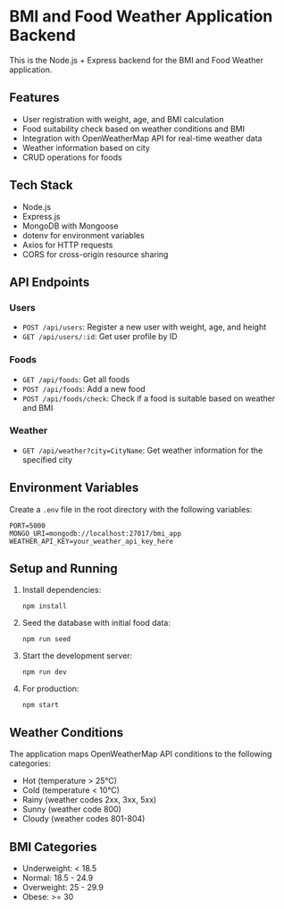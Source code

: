 # BMI and Food Weather Application Backend

This is the Node.js + Express backend for the BMI and Food Weather application.

## Features

- User registration with weight, age, and BMI calculation
- Food suitability check based on weather conditions and BMI
- Integration with OpenWeatherMap API for real-time weather data
- Weather information based on city
- CRUD operations for foods

## Tech Stack

- Node.js
- Express.js
- MongoDB with Mongoose
- dotenv for environment variables
- Axios for HTTP requests
- CORS for cross-origin resource sharing

## API Endpoints

### Users

- `POST /api/users`: Register a new user with weight, age, and height
- `GET /api/users/:id`: Get user profile by ID

### Foods

- `GET /api/foods`: Get all foods
- `POST /api/foods`: Add a new food
- `POST /api/foods/check`: Check if a food is suitable based on weather and BMI

### Weather

- `GET /api/weather?city=CityName`: Get weather information for the specified city

## Environment Variables

Create a `.env` file in the root directory with the following variables:

```
PORT=5000
MONGO_URI=mongodb://localhost:27017/bmi_app
WEATHER_API_KEY=your_weather_api_key_here
```

## Setup and Running

1. Install dependencies:

   ```
   npm install
   ```

2. Seed the database with initial food data:

   ```
   npm run seed
   ```

3. Start the development server:

   ```
   npm run dev
   ```

4. For production:
   ```
   npm start
   ```

## Weather Conditions

The application maps OpenWeatherMap API conditions to the following categories:

- Hot (temperature > 25°C)
- Cold (temperature < 10°C)
- Rainy (weather codes 2xx, 3xx, 5xx)
- Sunny (weather code 800)
- Cloudy (weather codes 801-804)

## BMI Categories

- Underweight: < 18.5
- Normal: 18.5 - 24.9
- Overweight: 25 - 29.9
- Obese: >= 30

